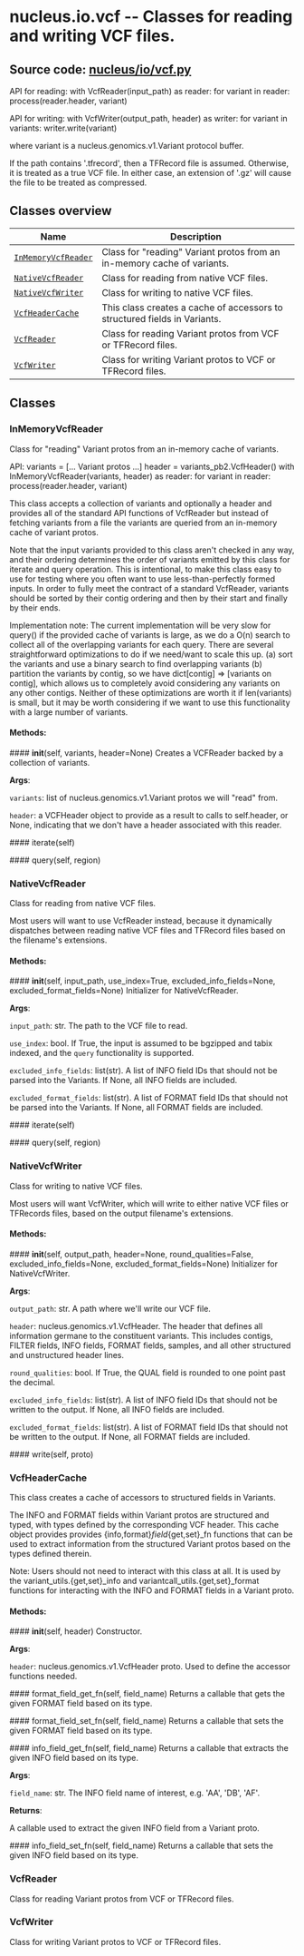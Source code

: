 # nucleus.io.vcf -- Classes for reading and writing VCF files.
**Source code:** [nucleus/io/vcf.py](https://github.com/google/nucleus/tree/master/nucleus/io/vcf.py)
---
API for reading:
  with VcfReader(input_path) as reader:
    for variant in reader:
      process(reader.header, variant)

API for writing:
  with VcfWriter(output_path, header) as writer:
    for variant in variants:
      writer.write(variant)

where variant is a nucleus.genomics.v1.Variant protocol buffer.

If the path contains '.tfrecord', then a TFRecord file is assumed.
Otherwise, it is treated as a true VCF file.  In either case, an
extension of '.gz' will cause the file to be treated as compressed.

## Classes overview
Name | Description
-----|------------
[`InMemoryVcfReader`](#inmemoryvcfreader) | Class for "reading" Variant protos from an in-memory cache of variants.
[`NativeVcfReader`](#nativevcfreader) | Class for reading from native VCF files.
[`NativeVcfWriter`](#nativevcfwriter) | Class for writing to native VCF files.
[`VcfHeaderCache`](#vcfheadercache) | This class creates a cache of accessors to structured fields in Variants.
[`VcfReader`](#vcfreader) | Class for reading Variant protos from VCF or TFRecord files.
[`VcfWriter`](#vcfwriter) | Class for writing Variant protos to VCF or TFRecord files.

## Classes
### InMemoryVcfReader
Class for "reading" Variant protos from an in-memory cache of variants.

API:
  variants = [... Variant protos ...]
  header = variants_pb2.VcfHeader()
  with InMemoryVcfReader(variants, header) as reader:
    for variant in reader:
      process(reader.header, variant)

This class accepts a collection of variants and optionally a header and
provides all of the standard API functions of VcfReader but instead of
fetching variants from a file the variants are queried from an in-memory cache
of variant protos.

Note that the input variants provided to this class aren't checked in any way,
and their ordering determines the order of variants emitted by this class for
iterate and query operation. This is intentional, to make this class easy to
use for testing where you often want to use less-than-perfectly formed inputs.
In order to fully meet the contract of a standard VcfReader, variants should
be sorted by their contig ordering and then by their start and finally by
their ends.

Implementation note:
  The current implementation will be very slow for query() if the provided
  cache of variants is large, as we do a O(n) search to collect all of the
  overlapping variants for each query. There are several straightforward
  optimizations to do if we need/want to scale this up. (a) sort the variants
  and use a binary search to find overlapping variants (b) partition the
  variants by contig, so we have dict[contig] => [variants on contig], which
  allows us to completely avoid considering any variants on any other contigs.
  Neither of these optimizations are worth it if len(variants) is small, but
  it may be worth considering if we want to use this functionality with a
  large number of variants.

#### Methods:
####<a name="<_ast.FunctionDef object at 0x555808fecf50>"></a> __init__(self, variants, header=None)
Creates a VCFReader backed by a collection of variants.

**Args**:

`variants`: list of nucleus.genomics.v1.Variant protos we will "read"
    from.

`header`: a VCFHeader object to provide as a result to calls to self.header,
    or None, indicating that we don't have a header associated with this
    reader.


####<a name="<_ast.FunctionDef object at 0x5558090b15d0>"></a> iterate(self)


####<a name="<_ast.FunctionDef object at 0x5558090b17d0>"></a> query(self, region)


### NativeVcfReader
Class for reading from native VCF files.

Most users will want to use VcfReader instead, because it dynamically
dispatches between reading native VCF files and TFRecord files based
on the filename's extensions.

#### Methods:
####<a name="<_ast.FunctionDef object at 0x555808fd4890>"></a> __init__(self, input_path, use_index=True, excluded_info_fields=None, excluded_format_fields=None)
Initializer for NativeVcfReader.

**Args**:

`input_path`: str. The path to the VCF file to read.

`use_index`: bool. If True, the input is assumed to be bgzipped and tabix
    indexed, and the `query` functionality is supported.

`excluded_info_fields`: list(str). A list of INFO field IDs that should not
    be parsed into the Variants. If None, all INFO fields are included.

`excluded_format_fields`: list(str). A list of FORMAT field IDs that should
    not be parsed into the Variants. If None, all FORMAT fields are
    included.


####<a name="<_ast.FunctionDef object at 0x555808ff3250>"></a> iterate(self)


####<a name="<_ast.FunctionDef object at 0x555808ff38d0>"></a> query(self, region)


### NativeVcfWriter
Class for writing to native VCF files.

Most users will want VcfWriter, which will write to either native VCF
files or TFRecords files, based on the output filename's extensions.

#### Methods:
####<a name="<_ast.FunctionDef object at 0x5558090a8550>"></a> __init__(self, output_path, header=None, round_qualities=False, excluded_info_fields=None, excluded_format_fields=None)
Initializer for NativeVcfWriter.

**Args**:

`output_path`: str. A path where we'll write our VCF file.

`header`: nucleus.genomics.v1.VcfHeader. The header that defines all
    information germane to the constituent variants. This includes contigs,
    FILTER fields, INFO fields, FORMAT fields, samples, and all other
    structured and unstructured header lines.

`round_qualities`: bool. If True, the QUAL field is rounded to one point
    past the decimal.

`excluded_info_fields`: list(str). A list of INFO field IDs that should not
    be written to the output. If None, all INFO fields are included.

`excluded_format_fields`: list(str). A list of FORMAT field IDs that should
    not be written to the output. If None, all FORMAT fields are included.


####<a name="<_ast.FunctionDef object at 0x555808fd45d0>"></a> write(self, proto)


### VcfHeaderCache
This class creates a cache of accessors to structured fields in Variants.

The INFO and FORMAT fields within Variant protos are structured and typed,
with types defined by the corresponding VCF header. This cache object provides
provides {info,format}_field_{get,set}_fn functions that can be used to
extract information from the structured Variant protos based on the types
defined therein.

Note: Users should not need to interact with this class at all. It is used
by the variant_utils.{get,set}_info and variantcall_utils.{get,set}_format
functions for interacting with the INFO and FORMAT fields in a Variant proto.

#### Methods:
####<a name="<_ast.FunctionDef object at 0x555808fcaa10>"></a> __init__(self, header)
Constructor.

**Args**:

`header`: nucleus.genomics.v1.VcfHeader proto. Used to define the accessor
    functions needed.


####<a name="<_ast.FunctionDef object at 0x555808fd4fd0>"></a> format_field_get_fn(self, field_name)
Returns a callable that gets the given FORMAT field based on its type.

####<a name="<_ast.FunctionDef object at 0x555808fd4f50>"></a> format_field_set_fn(self, field_name)
Returns a callable that sets the given FORMAT field based on its type.

####<a name="<_ast.FunctionDef object at 0x5558090add10>"></a> info_field_get_fn(self, field_name)
Returns a callable that extracts the given INFO field based on its type.

**Args**:

`field_name`: str. The INFO field name of interest, e.g. 'AA', 'DB', 'AF'.


**Returns**:

  A callable used to extract the given INFO field from a Variant proto.

####<a name="<_ast.FunctionDef object at 0x555808fd4b10>"></a> info_field_set_fn(self, field_name)
Returns a callable that sets the given INFO field based on its type.

### VcfReader
Class for reading Variant protos from VCF or TFRecord files.

### VcfWriter
Class for writing Variant protos to VCF or TFRecord files.

